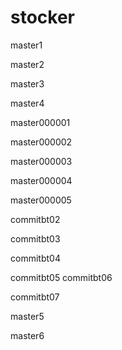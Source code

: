 # stocker

master1

master2

master3

master4

master000001

master000002

master000003

master000004

master000005

commitbt02

commitbt03

commitbt04

commitbt05
commitbt06

commitbt07

master5

master6

